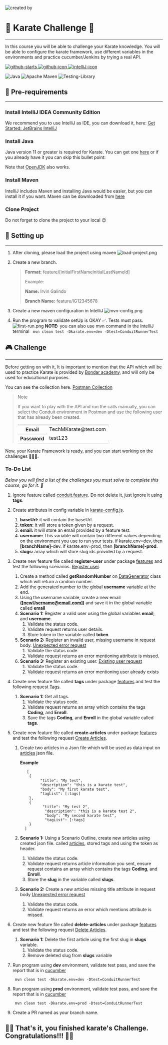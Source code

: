 ![created by](https://i.pinimg.com/originals/13/b2/32/13b232d3c923e9b2934f51a967dd9e2d.png)

# 🚀 Karate Challenge 🚀

---

In this course you will be able to challenge your Karate knowledge. You will be able to configure the karate framework,
use different variables in the environments and practice cucumber/Jenkins by trying a real API.

<div>
  <a href="https://github.com/IrvinGalindo/karate-challenge/stargazers">
    <img alt="github-starts" src="https://img.shields.io/github/stars/karatelabs/karate?style=social"/>
  </a>
   <a href="https://github.com/IrvinGalindo">
      <img alt="github-icon" src="https://img.shields.io/badge/github-%23121011.svg?style=for-the-badge&logo=github&logoColor=white" /> 
   </a>
   <a href="">
      <img alt="intelliJ-icon" src="https://img.shields.io/badge/IntelliJIDEA-000000.svg?style=for-the-badge&logo=intellij-idea&logoColor=white" /> 
   </a>
</div>
<div>

![Java](https://img.shields.io/badge/java-%23ED8B00.svg?style=for-the-badge&logo=openjdk&logoColor=white)
![Apache Maven](https://img.shields.io/badge/Apache%20Maven-C71A36?style=for-the-badge&logo=Apache%20Maven&logoColor=white)
![Testing-Library](https://img.shields.io/badge/-TestingLibrary-%23E33332?style=for-the-badge&logo=testing-library&logoColor=white)


</div>

## 🚧 Pre-requirements

---

### Install IntelliJ IDEA Community Edition

We recommend you to use IntelliJ as IDE, you can download it,
here:  [Get Started: JetBrains IntelliJ](https://www.jetbrains.com/es-es/idea/download/?section=mac)

### Install Java

Java version 11 or greater is required for Karate. You can get
one [here](https://www.oracle.com/java/technologies/downloads/) or if you already have it you can skip this bullet
point:

Note that [OpenJDK](https://jdk.java.net/) also works.

### Install Maven

IntelliJ includes Maven and installing Java would be easier, but you can install it if you want. Maven can be downloaded
from [here](https://maven.apache.org/download.cgi)

### Clone Project

Do not forget to clone the project to your local 😉

## 🔨 Setting up

---

1. After cloning, please load the project using maven
   ![load-project.png](assets/load-project.png)

2. Create a new branch.

   >
   > **Format:** feature/[initialFirstNameInitialLastNameId]
   >
   > Example:
   >
   > **Name:** Irvin Galindo
   >
   > **Branch Name:** feature/IG12345678

3. Create a new maven configuration in IntelliJ
   ![mvn-config.png](assets/mvn-config.png)

4. Run the program to validate setUp is OKAY ✅. Tests must pass.
   ![first-run.png](assets/first-run.png)
   **NOTE:** you can also use mvn command in the IntelliJ terminal
   ``` mvn clean test -Dkarate.env=dev -Dtest=ConduitRunnerTest```

## 🎮 Challenge

---

Before getting on with it, It is important to mention that the API which will be used to practice Karate is provided
by [Bondar academy](https://www.bondaracademy.com/), and will only be used for educational purposes.

You can see the collection here.
[Postman Collection](https://www.postman.com/iromgalindo/conduit-api/collection/9cm5gfq/conduit-api?action=share&creator=37903089&active-environment=37903089-1f0e0317-22a7-42ec-95c7-a11ff8bbb916)

>
>Note
>
> If you want to play with the API and run the calls manually, you can select the Conduit environment in Postman and use
> the following user that has already been created.
>
><table>
>  <tr> 
>    <th>
>     Email
>   </th>
>   <td>
>     TechMKarate@test.com
>   </td>
>  </tr>
>  <tr> 
>    <th>
>     Password
>   </th>
>   <td>
>     test123
>   </td>
>  </tr> 
> </table>


Now, your Karate Framework is ready, and you can start working on the challenges 🎉🎉🎉.

### To-Do List

<i>Below you will find a list of the challenges you must solve to complete this course, go for it. 💪 </i>

1. Ignore feature called [conduit.feature](src/test/java/org/conduit/features/conduit.feature). Do not delete it, just
   ignore it using **tags**.
2. Create attributes in config variable in [karate-config.js](src/test/java/karate-config.js).
    1. **baseUrl:**  it will contain the baseUrl.
    2. **token:** it will store a token given by a request.
    3. **email:** it will store an email provided by a feature test.
    4. **username:** This variable will contain two different values depending on the environment you use to run
       your tests. if karate.env=dev, then **[branchName]**-dev. if karate.env=prod, then **[branchName]-prod**.
    5. **slugs:** array which will store slug ids provided by a request.
3. Create new feature file called **register-user** under package [features](src/test/java/org/conduit/features) and
   test the following
   scenarios. [Register user](https://web.postman.co/workspace/My-Workspace~f79fdbc6-f622-45c7-8c45-63f99c4038e7/request/37903089-70cff9d5-77a2-4470-b630-678448de8359?tab=body).
    1. Create a method called **getRandomNumber**
       on [DataGenerator](src/test/java/org/conduit/helpers/DataGenerator.java) class which will return a random number.
    2. Add the generated number to the global **username** variable at the end.
    3. Using the username variable, create a new email **([newUsername@email.com])** and save it in the global variable
       called **email**
    4. **Scenario 1:** Register a valid user using the global variables **email**, and **username**.
        1. Validate the status code.
        2. Validate request returns user details.
        3. Store token in the variable called **token**.
    5. **Scenario 2:** Register an invalid user, missing username in request
       body. [Unexpected error request](https://web.postman.co/workspace/My-Workspace~f79fdbc6-f622-45c7-8c45-63f99c4038e7/example/37903089-3b355112-5256-44f9-b8bd-8120c3e78c25)
        1. Validate the status code.
        2. Validate request returns an error mentioning attribute is missed.
    6. **Scenario 3:** Register an existing
       user. [Existing user request](https://web.postman.co/workspace/My-Workspace~f79fdbc6-f622-45c7-8c45-63f99c4038e7/example/37903089-15447193-f8af-4ad0-9a2e-52946ecce339)
        1. Validate the status code.
        2. Validate request returns an error mentioning user already exists
4. Create new feature file called **tags** under package [features](src/test/java/org/conduit/features) and test the
   following
   request [Tags](https://web.postman.co/workspace/My-Workspace~f79fdbc6-f622-45c7-8c45-63f99c4038e7/request/37903089-0c32b370-46e7-4286-8aaa-4e930ed8e25f).
    1. **Scenario 1:** Get all tags.
        1. Validate the status code.
        2. Validate request returns an array which contains the tags **Coding**, and **Enroll**.
        3. Save the tags **Coding**, and **Enroll** in the global variable called **tags**.
5. Create new feature file called **create-articles** under package [features](src/test/java/org/conduit/features) and
   test the
   following
   request [Create Articles](https://web.postman.co/workspace/My-Workspace~f79fdbc6-f622-45c7-8c45-63f99c4038e7/request/37903089-bdcfed20-0a62-45e6-8433-e1883331e192).
    1. Create two articles in a Json file which will be used as data input
       on [articles](src/test/java/org/conduit/data/articles.json) json file.

       **Example**

        ```
           [
            {
                 "title": "My test",
                 "description": "this is a karate test",
                 "body": "My first karate test",
                 "tagList": [:tags]
            },
            {
                  "title": "My test 2",
                   "description": "this is a karate test 2",
                   "body": "My second karate test",
                   "tagList": [:tags]
            }
          ]
        ```
    2. **Scenario 1:** Using a Scenario Outline, create new articles using created json file.
       called [articles](src/test/java/org/conduit/data/articles.json), stored tags and using the token as header.
        1. Validate the status code.
        2. Validate request returns article information you sent, ensure request contains an array which contains the
           tags **Coding**, and **Enroll**.
        3. Store the **slug** in the variable called **slugs**.
    3. **Scenario 2:** Create a new articles missing title attribute in request
       body [Unexpected error request](https://web.postman.co/workspace/My-Workspace~f79fdbc6-f622-45c7-8c45-63f99c4038e7/example/37903089-7095c4c1-9e59-4ba1-9b31-a61734b6cb88)
        1. Validate the status code.
        2. Validate request returns an error which mentions attribute is missed.
6. Create new feature file called **delete-articles** under package [features](src/test/java/org/conduit/features) and
   test the
   following
   request [Delete Articles](https://web.postman.co/workspace/My-Workspace~f79fdbc6-f622-45c7-8c45-63f99c4038e7/request/37903089-44ba4cdf-3633-4731-b85a-7ebb7a9bfd5b).
    1. **Scenario 1:** Delete the first article using the first slug in **slugs** variable.
        1. Validate the status code.
        2. Remove deleted slug from **slugs** variable
7. Run program using **dev** environment, validate test pass, and save the report that is
   in [cucumber](target/cucumber-html-reports/overview-features.html)

   ``` mvn clean test -Dkarate.env=dev -Dtest=ConduitRunnerTest```
8. Run program using **prod** environment, validate test pass, and save the report that is
   in [cucumber](target/cucumber-html-reports/overview-features.html)

   ``` mvn clean test -Dkarate.env=prod -Dtest=ConduitRunnerTest```
9. Create a PR named as your branch name.

## 🎊🎊 That's it, you finished karate's Challenge. Congratulations!!! 🎊🎊

